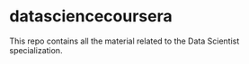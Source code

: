 # datasciencecoursera
This repo contains all the material related to the Data Scientist specialization.